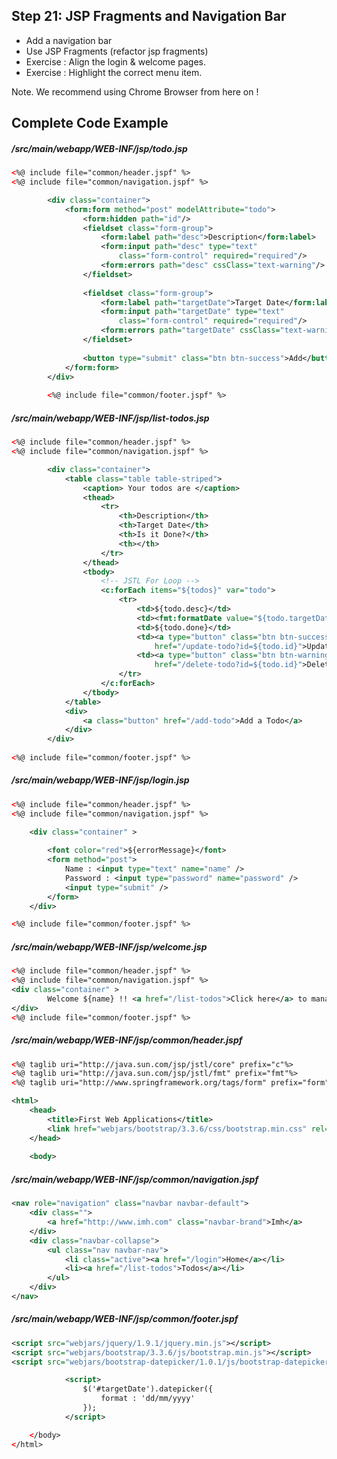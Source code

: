 ## Step 21: JSP Fragments and Navigation Bar

- Add a navigation bar
- Use JSP Fragments (refactor jsp fragments)
- Exercise : Align the login & welcome pages.
- Exercise : Highlight the correct menu item.

Note. We recommend using Chrome Browser from here on !

## Complete Code Example

##### /src/main/webapp/WEB-INF/jsp/todo.jsp

``` xml
<%@ include file="common/header.jspf" %>
<%@ include file="common/navigation.jspf" %>

		<div class="container">		
			<form:form method="post" modelAttribute="todo">					<!-- Deprecated: commandName="todo" -->
				<form:hidden path="id"/>
				<fieldset class="form-group">				
					<form:label path="desc">Description</form:label>
					<form:input path="desc" type="text"
						class="form-control" required="required"/>
					<form:errors path="desc" cssClass="text-warning"/>
				</fieldset>
				
				<fieldset class="form-group">													<!-- Added: -->				
					<form:label path="targetDate">Target Date</form:label>
					<form:input path="targetDate" type="text"
						class="form-control" required="required"/>
					<form:errors path="targetDate" cssClass="text-warning"/>
				</fieldset>
				
				<button type="submit" class="btn btn-success">Add</button>
			</form:form>
		</div>
		
		<%@ include file="common/footer.jspf" %>
```

##### /src/main/webapp/WEB-INF/jsp/list-todos.jsp

``` xml
<%@ include file="common/header.jspf" %>
<%@ include file="common/navigation.jspf" %>

		<div class="container">
			<table class="table table-striped">
				<caption> Your todos are </caption>
				<thead>
					<tr>
						<th>Description</th>
						<th>Target Date</th>
						<th>Is it Done?</th>
						<th></th>
					</tr>
				</thead>
				<tbody>
					<!-- JSTL For Loop -->
					<c:forEach items="${todos}" var="todo">
						<tr>															<!-- Added: -->	
							<td>${todo.desc}</td>
							<td><fmt:formatDate value="${todo.targetDate}" pattern="dd/MM/yyyy"/></td>
							<td>${todo.done}</td>
							<td><a type="button" class="btn btn-success"
								href="/update-todo?id=${todo.id}">Update</a></td>
							<td><a type="button" class="btn btn-warning"
								href="/delete-todo?id=${todo.id}">Delete</a></td>
						</tr>
					</c:forEach>
				</tbody>
			</table>
			<div>
				<a class="button" href="/add-todo">Add a Todo</a>
			</div>	
		</div>
		
<%@ include file="common/footer.jspf" %>
```

##### /src/main/webapp/WEB-INF/jsp/login.jsp

``` xml
<%@ include file="common/header.jspf" %>
<%@ include file="common/navigation.jspf" %>

	<div class="container" >
	
		<font color="red">${errorMessage}</font>
		<form method="post">
			Name : <input type="text" name="name" />
			Password : <input type="password" name="password" />
			<input type="submit" />
		</form>
	</div>

<%@ include file="common/footer.jspf" %>
```

##### /src/main/webapp/WEB-INF/jsp/welcome.jsp

``` xml
<%@ include file="common/header.jspf" %>
<%@ include file="common/navigation.jspf" %>
<div class="container" >
		Welcome ${name} !! <a href="/list-todos">Click here</a> to manage your todo's.
</div>
<%@ include file="common/footer.jspf" %>
```

##### /src/main/webapp/WEB-INF/jsp/common/header.jspf

``` xml
<%@ taglib uri="http://java.sun.com/jsp/jstl/core" prefix="c"%>
<%@ taglib uri="http://java.sun.com/jsp/jstl/fmt" prefix="fmt"%>
<%@ taglib uri="http://www.springframework.org/tags/form" prefix="form"%>

<html>
	<head>
		<title>First Web Applications</title>
		<link href="webjars/bootstrap/3.3.6/css/bootstrap.min.css" rel="stylesheet">
	</head>
	
	<body>
```

##### /src/main/webapp/WEB-INF/jsp/common/navigation.jspf

``` xml
<nav role="navigation" class="navbar navbar-default">
	<div class="">
		<a href="http://www.imh.com" class="navbar-brand">Imh</a>
	</div>
	<div class="navbar-collapse">
		<ul class="nav navbar-nav">
			<li class="active"><a href="/login">Home</a></li>
			<li><a href="/list-todos">Todos</a></li>
		</ul>
	</div>
</nav>
```

##### /src/main/webapp/WEB-INF/jsp/common/footer.jspf

``` xml
<script src="webjars/jquery/1.9.1/jquery.min.js"></script>
<script src="webjars/bootstrap/3.3.6/js/bootstrap.min.js"></script>
<script src="webjars/bootstrap-datepicker/1.0.1/js/bootstrap-datepicker.js"></script>

			<script>
				$('#targetDate').datepicker({
					format : 'dd/mm/yyyy'
				});
			</script>

	</body>
</html>
```